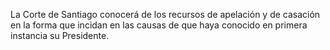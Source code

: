 La Corte de Santiago conocerá de los recursos de apelación y de casación en la forma que incidan en las causas de que haya conocido en primera instancia su Presidente.
